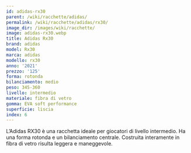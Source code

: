 ```yaml
---
id: adidas-rx30
parent: /wiki/racchette/adidas/
permalink: /wiki/racchette/adidas/rx30/
image_dir: /images/wiki/racchette/
image: adidas-rx30.webp
title: Adidas Rx30
brand: adidas
model: Rx30
marca: adidas
modello: rx30
anno: '2021'
prezzo: '125'
forma: rotonda
bilanciamento: medio
peso: 345-360
livello: intermedio
materiale: fibra di vetro
gomma: EVA soft performance
superficie: liscia
index: 6
---
```

L’Adidas RX30 è una racchetta ideale per giocatori di livello intermedio. Ha una forma rotonda e un bilanciamento centrale. Costruita interamente in fibra di vetro risulta leggera e maneggevole.